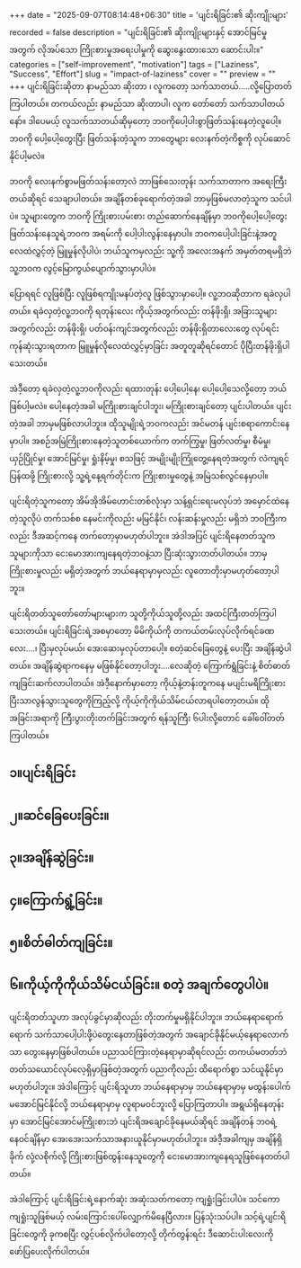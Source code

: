 +++
date = "2025-09-07T08:14:48+06:30"
title = 'ပျင်းရိခြင်း၏ ဆိုးကျိုးများ'
recorded = false
description = "ပျင်းရိခြင်း၏ ဆိုးကျိုးများနှင့် အောင်မြင်မှုအတွက် လိုအပ်သော ကြိုးစားမှုအရေးပါမှုကို ဆွေးနွေးထားသော ဆောင်းပါး။"
categories = ["self-improvement", "motivation"]
tags = ["Laziness", "Success", "Effort"]
slug = "impact-of-laziness"
cover = ""
preview = ""
+++
ပျင်းရိခြင်းဆိုတာ နာမည်သာ ဆိုးတာ ၊ လူကတော့ သက်သာတယ်…..လို့ပြောတတ်ကြပါတယ်။ တကယ်လည်း နာမည်သာ ဆိုးတာပါ၊ လူက တော်တော် သက်သာပါတယ်နော်။ ဒါပေမယ့် လူသက်သာတယ်ဆိုမှတော့ ဘဝကိုပေါ့ပါးစွာဖြတ်သန်းနေတဲ့လူပေါ့။ ဘဝကို ပေါ့ပေါ့တွေးပြီး ဖြတ်သန်းတဲ့သူက ဘာတွေများ လေးနက်တဲ့ကိစ္စကို လုပ်ဆောင်နိုင်ပါ့မလဲ။

ဘဝကို လေးနက်စွာမဖြတ်သန်းတော့လဲ ဘာဖြစ်သေးတုန်း သက်သာတာက အရေးကြီးတယ်ဆိုရင် သေချာပါတယ်။ အချိန်တစ်ခုရောက်တဲ့အခါ ဘာမှဖြစ်မလာတဲ့သူက သင်ပါပဲ။ သူများတွေက ဘဝကို ကြိုးစားပမ်းစား တည်ဆောက်နေချိန်မှာ ဘဝကိုပေါ့ပေါ့တွေးဖြတ်သန်းနေသူရဲ့ဘဝက အရမ်းကို ပေါ့ပါးလွန်းနေမှာပါ။ ဘဝကပေါ့ပါးခြင်းနဲ့အတူ လေထဲလွှင့်တဲ့ မြူမှုန်လိုပါပဲ၊ ဘယ်သူကမှလည်း သူ့ကို အလေးအနက် အမှတ်တရမရှိဘဲ သူ့ဘဝက လွင့်မြောကွယ်ပျောက်သွားမှာပါပဲ။

ပြောရရင် လူဖြစ်ပြီး လူဖြစ်ရကျိုးမနပ်တဲ့လူ ဖြစ်သွားမှာပေါ့။ လူ့ဘဝဆိုတာက ရခဲလှပါတယ်။ ရခဲလှတဲ့လူ့ဘဝကို ရတုန်းလေး ကိုယ့်အတွက်လည်း တန်ဖိုးရှိ၊ အခြားသူများအတွက်လည်း တန်ဖိုးရှိ၊ ပတ်ဝန်းကျင်အတွက်လည်း တန်ဖိုးရှိတာလေးတွေ လုပ်ရင်း ကုန်ဆုံးသွားရတာက မြူမှုန်လိုလေထဲလွှင့်မှာခြင်း အတူတူဆိုရင်တောင် ပိုပြီးတန်ဖိုးရှိပါသေးတယ်။

အဲဒီ့တော့ ရခဲလှတဲ့လူ့ဘဝကိုလည်း ရထားတုန်း ပေါ့ပေါ့နေ၊ ပေါ့ပေါ့သေလို့တော့ ဘယ်ဖြစ်ပါ့မလဲ။ ပေါ့နေတဲ့အခါ မကြိုးစားချင်ပါဘူး၊ မကြိုးစားချင်တော့ ပျင်းပါတယ်။ ပျင်းတဲ့အခါ ဘာမှမဖြစ်လာပါဘူး။ ထိုသူမျိုးရဲ့ဘဝကလည်း အင်မတန် ပျင်းစရာကောင်းနေမှာပါ။ အစဉ်အမြဲကြိုးစားနေတဲ့သူတစ်ယောက်က တက်ကြွမှု၊ ဖြတ်လတ်မှု၊ စီမံမှု၊ ယှဉ်ပြိုင်မှု၊ အောင်မြင်မှု၊ ရှုံးနိမ့်မှု၊ စသဖြင့် အမျိုးမျိုးကြုံတွေ့နေရတဲ့အတွက် လဲကျရင် ပြန်ထဖို့ ကြိုးစားလို့ သူ့ရဲ့နေ့ရက်တိုင်းက ကြိုးစားမှုတွေနဲ့ အမြဲသစ်လွင်နေမှာပါ။

ပျင်းရိတဲ့သူကတော့ အိမ်အိုအိမ်ဟောင်းတစ်လုံးမှာ သန့်ရှင်းရေးမလုပ်ဘဲ အမှောင်ထဲနေတဲ့သူလိုပဲ တက်သစ်စ နေမင်းကိုလည်း မမြင်နိုင်၊ လန်းဆန်းမှုလည်း မရှိဘဲ ဘဝကြီးကလည်း ဒီအဆင့်ကနေ တက်တော့မှာမဟုတ်ပါဘူး။ အဲဒါအပြင် ပျင်းရိနေတတ်သူက သူများကိုသာ ငေးမောအားကျနေရတဲ့ဘဝနဲ့သာ ပြီးဆုံးသွားတတ်ပါတယ်။ ဘာမှ ကြိုးစားမှုလည်း မရှိတဲ့အတွက် ဘယ်နေရာမှာမှလည်း လူတောတိုးမှာမဟုတ်တော့ပါဘူး။

ပျင်းရိတတ်သူတော်တော်များများက သူတို့ကိုယ်သူတို့လည်း အထင်ကြီးတတ်ကြပါသေးတယ်။ ပျင်းရိခြင်းရဲ့အစမှာတော့ မိမိကိုယ်ကို တကယ်တမ်းလုပ်လိုက်ရင်ခဏလေး….၊ ပြီးမှလုပ်မယ်၊ အေးဆေးမှလုပ်တာပေါ့။ စတဲ့ဆင်ခြေတွေနဲ့ ပေးပြီး အချိန်ဆွဲပါတယ်။ အချိန်ဆွဲရာကနေမှ မဖြစ်နိုင်တော့ပါဘူး….လေဆိုတဲ့ ကြောက်ရွံခြင်းနဲ့ စိတ်ဓာတ်ကျခြင်းဆက်လာပါတယ်။ အဲဒီ့နောက်မှာတော့ ကိုယ့်နဲ့တန်းတူကနေ မပျင်းမရိကြိုးစားပြီးသာလွန်သွားသူတွေကိုကြည့်လို့ ကိုယ့်ကိုကိုယ်သိမ်ငယ်လာရပါတော့တယ်။ ထိုအခြင်းအရာကို ကြီးပွားတိုးတက်ခြင်းအတွက် ရန်သူကြီး ၆ပါးလို့တောင် ခေါ်ဝေါ်တတ်ကြပါတယ်။

## ၁။ပျင်းရိခြင်း

## ၂။ဆင်ခြေပေးခြင်း။

## ၃။အချိန်ဆွဲခြင်း။

## ၄။ကြောက်ရွံ့ခြင်း။

## ၅။စိတ်ဓါတ်ကျခြင်း။

## ၆။ကိုယ့်ကိုကိုယ်သိမ်ငယ်ခြင်း။ စတဲ့ အချက်တွေပါပဲ။

ပျင်းရိတတ်သူဟာ အလုပ်ခွင်မှာဆိုလည်း တိုးတက်မှုမရှိနိုင်ပါဘူး။ ဘယ်နေရာရောက်ရောက် သက်သာပေါ့ပါးဖို့ပဲတွေးနေတာဖြစ်တဲ့အတွက် အချောင်ခိုနိုင်မယ့်နေရာလောက်သာ တွေးနေမှာဖြစ်ပါတယ်။ ပညာသင်ကြားတဲ့နေရာမှာဆိုရင်လည်း တကယ်မတတ်ဘဲ တတ်သယောင်လုပ်လေ့ရှိမှာဖြစ်တဲ့အတွက် ပညာကိုလည်း ထိရောက်စွာ သင်ယူနိုင်မှာမဟုတ်ပါဘူး။ အဲဒါကြောင့် ပျင်းရိသူဟာ ဘယ်နေရာမှာမှ
ဘယ်နေရာမှာမှ မထွန်းပေါက် မအောင်မြင်နိုင်လို့ ဘယ်နေရာမှာမှ လူရာမဝင်ဘူးလို့ ပြောကြတာပါ။
အရွယ်ရှိနေတုန်းမှာ အောင်မြင်အောင်မကြိုးစားဘဲ ပျင်းရိအချောင်ခိုနေမယ်ဆိုရင် အချိန်တန် ဘဝရဲ့နေဝင်ချိန်မှာ အေးအေးသက်သာအနားယူနိုင်မှာမဟုတ်ပါဘူး။ အဲဒီ့အခါကျမှ အချိန်ရှိခိုက် လုံ့လစိုက်လို့ ကြိုးစားဖြစ်ထွန်းနေသူတွေကို ငေးမောအားကျနေရသူဖြစ်နေတတ်ပါတယ်။

အဲဒါကြောင့် ပျင်းရိခြင်းရဲ့နောက်ဆုံး အဆုံးသတ်ကတော့ ကျရှုံးခြင်းပါပဲ။ သင်ကော ကျရှုံးသူဖြစ်မယ့် လမ်းကြောင်းပေါ်လျှောက်မိနေပြီလား။ ပြန်သုံးသပ်ပါ။ သင့်ရဲ့ပျင်းရိခြင်းတွေကို ခုကစပြီး လွှင့်ပစ်လိုက်ပါတော့လို့ တိုက်တွန်းရင်း ဒီဆောင်းပါးလေးကို ဖော်ပြပေးလိုက်ပါတယ်။